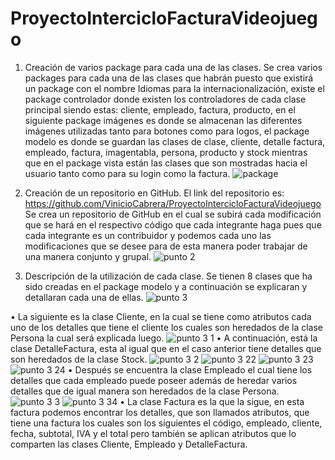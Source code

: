 # ProyectoIntercicloFacturaVideojuego
1.	Creación de varios package para cada una de las clases.
Se crea varios packages para cada una de las clases que habrán puesto que existirá un package con el nombre Idiomas para la internacionalización, existe el package controlador donde existen los controladores de cada clase principal siendo estas: cliente, empleado, factura, producto, en el siguiente package imágenes es donde se almacenan las diferentes imágenes utilizadas tanto para botones como para logos, el package modelo es donde se guardan las clases de clase, cliente, detalle factura, empleado, factura, imagentabla, persona, producto y stock mientras que en el package vista están las clases que son mostradas hacia el usuario tanto como para su login como la factura.
![package](https://user-images.githubusercontent.com/49033427/58682638-06152600-8337-11e9-87f4-36e5d27d932f.jpg)

2.	Creación de un repositorio en GitHub.
El link del repositorio es: https://github.com/VinicioCabrera/ProyectoIntercicloFacturaVideojuego
Se crea un repositorio de GitHub en el cual se subirá cada modificación que se hará en el respectivo código que cada integrante haga pues que cada integrante es un contribuidor y podemos cada uno las modificaciones que se desee para de esta manera poder trabajar de una manera conjunto y grupal.
![punto 2](https://user-images.githubusercontent.com/49033427/58682645-10cfbb00-8337-11e9-8293-14315f09d0df.jpg)

3.	Descripción de la utilización de cada clase.
Se tienen 8 clases que ha sido creadas en el package modelo y a continuación se explicaran y detallaran cada una de ellas. 
![punto 3](https://user-images.githubusercontent.com/49033427/58682716-48d6fe00-8337-11e9-8c88-fab7cf3ef74f.jpg)

•	La siguiente es la clase Cliente, en la cual se tiene como atributos cada uno de los detalles que tiene el cliente los cuales son heredados de la clase Persona la cual será explicada luego. 
![punto 3 1](https://user-images.githubusercontent.com/49033427/58682752-64da9f80-8337-11e9-8f71-15631eb24531.jpg)
•	A continuación, está la clase DetalleFactura, esta al igual que en el caso anterior tiene detalles que son heredados de la clase Stock. 
![punto 3 2](https://user-images.githubusercontent.com/49033427/58682788-889de580-8337-11e9-8f33-5388b0a31e54.jpg)
![punto 3 22](https://user-images.githubusercontent.com/49033427/58682830-b420d000-8337-11e9-9601-1f3d9302811d.jpg)
![punto 3 23](https://user-images.githubusercontent.com/49033427/58682876-d7e41600-8337-11e9-8c66-0d4157fdd128.jpg)
![punto 3 24](https://user-images.githubusercontent.com/49033427/58682875-d7e41600-8337-11e9-8622-f53ab42a1cf9.jpg)
•	Después se encuentra la clase Empleado el cual tiene los detalles que cada empleado puede poseer además de heredar varios detalles que de igual manera son heredados de la clase Persona.
![punto 3 3](https://user-images.githubusercontent.com/49033427/58682930-17aafd80-8338-11e9-845c-85fb44a0e23e.jpg)
![punto 3 34](https://user-images.githubusercontent.com/49033427/58682931-1974c100-8338-11e9-8492-b42d41176e50.jpg)
•	La clase Factura es la que la sigue, en esta factura podemos encontrar los detalles, que son llamados atributos, que tiene una factura los cuales son los siguientes el código, empleado, cliente, fecha, subtotal, IVA y el total pero también se aplican atributos que lo comparten las clases Cliente, Empleado y DetalleFactura.
